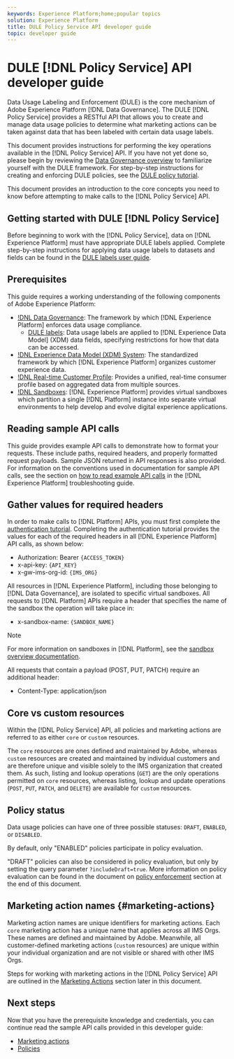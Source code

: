 ```yaml
---
keywords: Experience Platform;home;popular topics
solution: Experience Platform
title: DULE Policy Service API developer guide
topic: developer guide
---
```


# DULE [!DNL Policy Service] API developer guide

Data Usage Labeling and Enforcement (DULE) is the core mechanism of Adobe Experience Platform [!DNL Data Governance]. The DULE [!DNL Policy Service] provides a RESTful API that allows you to create and manage data usage policies to determine what marketing actions can be taken against data that has been labeled with certain data usage labels.

This document provides instructions for performing the key operations available in the [!DNL Policy Service] API. If you have not yet done so, please begin by reviewing the [Data Governance overview](../home.md) to familiarize yourself with the DULE framework. For step-by-step instructions for creating and enforcing DULE policies, see the [DULE policy tutorial](../policies/create.md).

This document provides an introduction to the core concepts you need to know before attempting to make calls to the [!DNL Policy Service] API.

## Getting started with DULE [!DNL Policy Service]

Before beginning to work with the [!DNL Policy Service], data on [!DNL Experience Platform] must have appropriate DULE labels applied. Complete step-by-step instructions for applying data usage labels to datasets and fields can be found in the [DULE labels user guide](../labels/user-guide.md). 

## Prerequisites

This guide requires a working understanding of the following components of Adobe Experience Platform:

* [!DNL Data Governance](../home.md): The framework by which [!DNL Experience Platform] enforces data usage compliance.
    * [DULE labels](../labels/overview.md): Data usage labels are applied to [!DNL Experience Data Model] (XDM) data fields, specifying restrictions for how that data can be accessed.
* [!DNL Experience Data Model (XDM) System](../../xdm/home.md): The standardized framework by which [!DNL Experience Platform] organizes customer experience data.
* [!DNL Real-time Customer Profile](../../profile/home.md): Provides a unified, real-time consumer profile based on aggregated data from multiple sources.
* [!DNL Sandboxes](../../sandboxes/home.md): [!DNL Experience Platform] provides virtual sandboxes which partition a single [!DNL Platform] instance into separate virtual environments to help develop and evolve digital experience applications.

## Reading sample API calls

This guide provides example API calls to demonstrate how to format your requests. These include paths, required headers, and properly formatted request payloads. Sample JSON returned in API responses is also provided. For information on the conventions used in documentation for sample API calls, see the section on [how to read example API calls](../../landing/troubleshooting.md#how-do-i-format-an-api-request) in the [!DNL Experience Platform] troubleshooting guide.

## Gather values for required headers

In order to make calls to [!DNL Platform] APIs, you must first complete the [authentication tutorial](../../tutorials/authentication.md). Completing the authentication tutorial provides the values for each of the required headers in all [!DNL Experience Platform] API calls, as shown below:

* Authorization: Bearer `{ACCESS_TOKEN}`
* x-api-key: `{API_KEY}`
* x-gw-ims-org-id: `{IMS_ORG}`

All resources in [!DNL Experience Platform], including those belonging to [!DNL Data Governance], are isolated to specific virtual sandboxes. All requests to [!DNL Platform] APIs require a header that specifies the name of the sandbox the operation will take place in:

* x-sandbox-name: `{SANDBOX_NAME}`

>[!NOTE]
>
>For more information on sandboxes in [!DNL Platform], see the [sandbox overview documentation](../../sandboxes/home.md). 

All requests that contain a payload (POST, PUT, PATCH) require an additional header:

* Content-Type: application/json

## Core vs custom resources

Within the [!DNL Policy Service] API, all policies and marketing actions are referred to as either `core` or `custom` resources. 

The `core` resources are ones defined and maintained by Adobe, whereas `custom` resources are created and maintained by individual customers and are therefore unique and visible solely to the IMS organization that created them. As such, listing and lookup operations (`GET`) are the only operations permitted on `core` resources, whereas listing, lookup and update operations (`POST`, `PUT`, `PATCH`, and `DELETE`) are available for `custom` resources.

## Policy status

Data usage policies can have one of three possible statuses: `DRAFT`, `ENABLED`, or `DISABLED`. 

By default, only "ENABLED" policies participate in policy evaluation. 

"DRAFT" policies can also be considered in policy evaluation, but only by setting the query parameter `?includeDraft=true`. More information on policy evaluation can be found in the document on [policy enforcement](../enforcement/overview.md) section at the end of this document.

## Marketing action names {#marketing-actions}

Marketing action names are unique identifiers for marketing actions. Each `core` marketing action has a unique name that applies across all IMS Orgs. These names are defined and maintained by Adobe. Meanwhile, all customer-defined marketing actions (`custom` resources) are unique within your individual organization and are not visible or shared with other IMS Orgs. 

Steps for working with marketing actions in the [!DNL Policy Service] API are outlined in the [Marketing Actions](#marketing-actions) section later in this document.

## Next steps

Now that you have the prerequisite knowledge and credentials, you can continue read the sample API calls provided in this developer guide:

* [Marketing actions](marketing-actions.md)
* [Policies](policies.md)